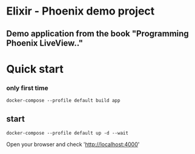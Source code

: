 # Elixir - Phoenix demo project

## Demo application from the book "Programming Phoenix LiveView.."


# Quick start

### only first time

```shel
docker-compose --profile default build app
```

## start

```shel
docker-compose --profile default up -d --wait
```

Open your browser and check '[http://localhost:4000](http://localhost:4000)'